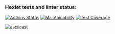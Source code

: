 ### Hexlet tests and linter status:
[![Actions Status](https://github.com/alistkov/frontend-project-46/actions/workflows/hexlet-check.yml/badge.svg)](https://github.com/alistkov/frontend-project-46/actions)
[![Maintainability](https://api.codeclimate.com/v1/badges/8957a5eda766f2fc27e8/maintainability)](https://codeclimate.com/github/alistkov/frontend-project-46/maintainability)
[![Test Coverage](https://api.codeclimate.com/v1/badges/8957a5eda766f2fc27e8/test_coverage)](https://codeclimate.com/github/alistkov/frontend-project-46/test_coverage)

[![asciicast](https://asciinema.org/a/Lw7EQ2rHuwCztPlSodFePeaEf.svg)](https://asciinema.org/a/Lw7EQ2rHuwCztPlSodFePeaEf)
